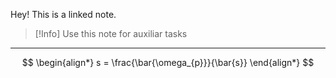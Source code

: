 Hey! This is a linked note.

>[!Info]
>Use this note for auxiliar tasks

---



$$
\begin{align*}
	s = \frac{\bar{\omega_{p}}}{\bar{s}}
\end{align*}
$$